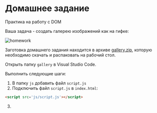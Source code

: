 # Домашнее задание

Практика на работу с DOM

Ваша задача - создать галерею изображений как на гифке:

![homework](homework.gif)

Заготовка домашнего задания находится в архиве [gallery.zip](gallery.zip),
которую необходимо скачать и распаковать на рабочий стол.

Открыть папку `gallery` в Visual Studio Code.

Выполнить следующие шаги:

1. В папку `js` добавить файл `script.js`
2. Подключить файл `script.js` в `index.html`:

```html
<script src='js/script.js'></script>
```

3.
